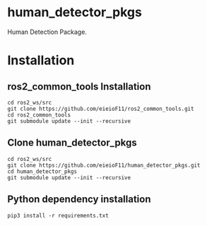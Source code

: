 # human_detector_pkgs
Human Detection Package.

# Installation
## ros2_common_tools Installation
```
cd ros2_ws/src
git clone https://github.com/eieioF11/ros2_common_tools.git
cd ros2_common_tools
git submodule update --init --recursive
```
## Clone human_detector_pkgs
```
cd ros2_ws/src
git clone https://github.com/eieioF11/human_detector_pkgs.git
cd human_detector_pkgs
git submodule update --init --recursive
```
## Python dependency installation
```
pip3 install -r requirements.txt
```
